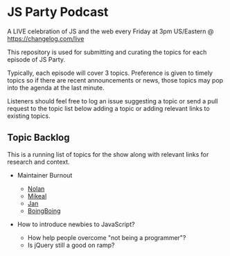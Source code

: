 # JS Party Podcast

A LIVE celebration of JS and the web every Friday at 3pm US/Eastern @ https://changelog.com/live

This repository is used for submitting and curating the topics for each episode of JS Party.

Typically, each episode will cover 3 topics. Preference is given to timely topics so if there are
recent announcements or news, those topics may pop into the agenda at the last minute.

Listeners should feel free to log an issue suggesting a topic or send a pull request to the topic list below
adding a topic or adding relevant links to existing topics.

## Topic Backlog

This is a running list of topics for the show along with relevant links for research and context.



* Maintainer Burnout
  * [Nolan](https://nolanlawson.com/2017/03/05/what-it-feels-like-to-be-an-open-source-maintainer/)
  * [Mikeal](https://medium.com/@mikeal/time-to-leave-a68294ccb2af#.8ic3dlxb1)
  * [Jan](http://writing.jan.io/2017/03/06/sustainable-open-source-the-maintainers-perspective-or-how-i-learned-to-stop-caring-and-love-open-source.html)
  * [BoingBoing](https://boingboing.net/2017/03/09/nekkhamma.html)
  
* How to introduce newbies to JavaScript?
  * How help people overcome "not being a programmer"?
  * Is jQuery still a good on ramp?